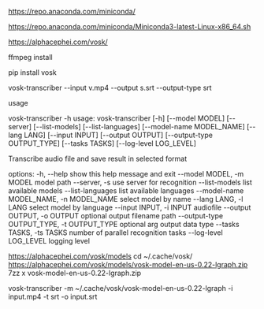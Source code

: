 https://repo.anaconda.com/miniconda/

https://repo.anaconda.com/miniconda/Miniconda3-latest-Linux-x86_64.sh

https://alphacephei.com/vosk/

ffmpeg install


pip install vosk



vosk-transcriber  --input v.mp4 --output s.srt --output-type srt


usage 


 vosk-transcriber  -h
usage: vosk-transcriber [-h] [--model MODEL] [--server] [--list-models] [--list-languages]
                        [--model-name MODEL_NAME] [--lang LANG] [--input INPUT] [--output OUTPUT]
                        [--output-type OUTPUT_TYPE] [--tasks TASKS] [--log-level LOG_LEVEL]

Transcribe audio file and save result in selected format

options:
  -h, --help            show this help message and exit
  --model MODEL, -m MODEL
                        model path
  --server, -s          use server for recognition
  --list-models         list available models
  --list-languages      list available languages
  --model-name MODEL_NAME, -n MODEL_NAME
                        select model by name
  --lang LANG, -l LANG  select model by language
  --input INPUT, -i INPUT
                        audiofile
  --output OUTPUT, -o OUTPUT
                        optional output filename path
  --output-type OUTPUT_TYPE, -t OUTPUT_TYPE
                        optional arg output data type
  --tasks TASKS, -ts TASKS
                        number of parallel recognition tasks
  --log-level LOG_LEVEL
                        logging level


https://alphacephei.com/vosk/models
cd ~/.cache/vosk/
https://alphacephei.com/vosk/models/vosk-model-en-us-0.22-lgraph.zip
7zz x vosk-model-en-us-0.22-lgraph.zip

vosk-transcriber  -m ~/.cache/vosk/vosk-model-en-us-0.22-lgraph -i input.mp4 -t srt -o input.srt
